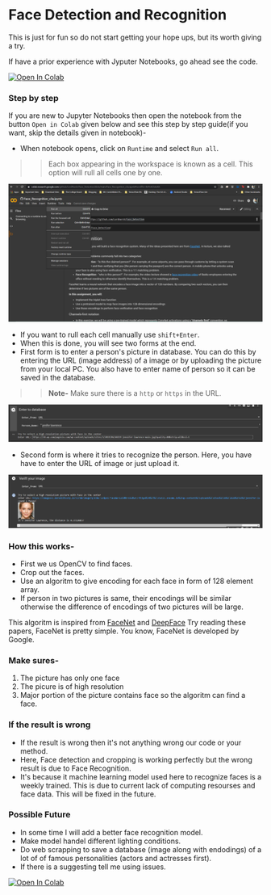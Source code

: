 # Face Detection and Recognition

This is just for fun so do not start getting your hope ups, but its worth giving a try.

If have a prior experience with Jyputer Notebooks, go ahead see the code.

<a href="https://colab.research.google.com/github/LordHarsh/Face_Detection/blob/main/Face_Recognition_v3a.ipynb" target="_blank" rel="noopener noreferrer">
  <img src="https://colab.research.google.com/assets/colab-badge.svg" alt="Open In Colab"/>
</a>


### Step by step
If you are new to Jupyter Notebooks then open the notebook from the button ```Open in Colab``` given below and see this step by step guide(if you want, skip the details given in notebook)-
* When notebook opens, click on ```Runtime``` and select ```Run all```.
>> Each box appearing in the workspace is known as a cell. This option will rull all cells one by one.

![Select Runtime >> Run All](temp/runall.png "Select Runtime >> Run All")

* If you want to rull each cell manually use ```shift+Enter```.
* When this is done, you will see two forms at the end.
* First form is to enter a person's picture in database. You can do this by entering the URL (image address) of a image or by uploading the picture from your local PC. You also have to enter name of person so it can be saved in the database.
>> **Note-** Make sure there is a ```http``` or ```https``` in the URL.

![Check if URL have https and it is of an image](temp/savingtodatabase.png "Check if URL have https and it is of an image")

* Second form is where it tries to recognize the person. Here, you have have to enter the URL of image or just upload it.

![Get the results](temp/verify.png "Get the results")

### How this works-
* First we us OpenCV to find faces.
* Crop out the faces.
* Use an algoritm to give encoding for each face in form of 128 element array.
* If person in two pictures is same, their encodings will be similar otherwise the difference of encodings of two pictures will be large.

This algoritm is inspired from [FaceNet](https://arxiv.org/pdf/1503.03832.pdf) and [DeepFace](https://research.fb.com/wp-content/uploads/2016/11/deepface-closing-the-gap-to-human-level-performance-in-face-verification.pdf)
Try reading these papers, FaceNet is pretty simple.
You know, FaceNet is developed by Google.

### Make sures-
1. The picture has only one face
2. The picure is of high resolution
3. Major portion of the picture contains face so the algoritm can find a face.

### If the result is wrong
* If the result is wrong then it's not anything wrong our code or your method.
* Here, Face detection and cropping is working perfectly but the wrong result is due to Face Recognition.
* It's because it machine learning model used here to recognize faces is a weekly trained. This is due to current lack of computing resourses and face data. This will be fixed in the future.

### Possible Future
* In some time I will add a better face recognition model.
* Make model handel different lighting conditions.
* Do web scrapping to save a database (image along with endodings) of a lot of of famous personalities (actors and actresses first).
* If there is a suggesting tell me using issues.


<a href="https://colab.research.google.com/github/LordHarsh/Face_Detection/blob/main/Face_Recognition_v3a.ipynb"  target="_blank" rel="noopener noreferrer">
  <img src="https://colab.research.google.com/assets/colab-badge.svg" alt="Open In Colab" "ctrl + Enter"/>
</a>

